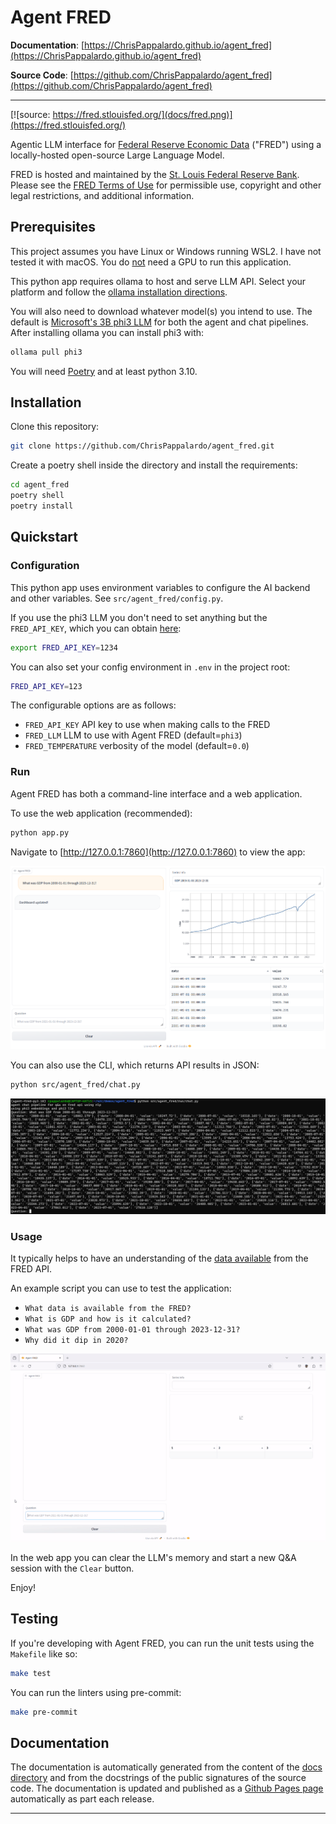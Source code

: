 # Agent FRED

**Documentation**: [https://ChrisPappalardo.github.io/agent_fred](https://ChrisPappalardo.github.io/agent_fred)

**Source Code**: [https://github.com/ChrisPappalardo/agent_fred](https://github.com/ChrisPappalardo/agent_fred)

---

[![source: https://fred.stlouisfed.org/](docs/fred.png)](https://fred.stlouisfed.org/)

Agentic LLM interface for [Federal Reserve Economic Data](https://fred.stlouisfed.org/) ("FRED") using a locally-hosted open-source Large Language Model.

FRED is hosted and maintained by the [St. Louis Federal Reserve Bank](https://www.stlouisfed.org/).  Please see the [FRED Terms of Use](https://fred.stlouisfed.org/legal/#contact) for permissible use, copyright and other legal restrictions, and additional information.

## Prerequisites

This project assumes you have Linux or Windows running WSL2.  I have not tested it with macOS.  You do <u>not</u> need a GPU to run this application.

This python app requires ollama to host and serve LLM API. Select your platform and follow the [ollama installation directions](https://ollama.com/download).

You will also need to download whatever model(s) you intend to use. The default is [Microsoft's 3B phi3 LLM](https://ollama.com/library/phi3) for both the agent and chat pipelines. After installing ollama you can install phi3 with:

```sh
ollama pull phi3
```

You will need [Poetry](https://python-poetry.org/) and at least python 3.10.

## Installation

Clone this repository:

```sh
git clone https://github.com/ChrisPappalardo/agent_fred.git
```

Create a poetry shell inside the directory and install the requirements:

```sh
cd agent_fred
poetry shell
poetry install
```

## Quickstart

### Configuration

This python app uses environment variables to configure the AI backend and other variables. See `src/agent_fred/config.py`.

If you use the phi3 LLM you don't need to set anything but the `FRED_API_KEY`, which you can obtain [here](https://fred.stlouisfed.org/docs/api/api_key.html):

```sh
export FRED_API_KEY=1234
```

You can also set your config environment in `.env` in the project root:

```sh
FRED_API_KEY=123
```

The configurable options are as follows:
- `FRED_API_KEY` API key to use when making calls to the FRED
- `FRED_LLM` LLM to use with Agent FRED (default=`phi3`)
- `FRED_TEMPERATURE` verbosity of the model (default=`0.0`)

### Run

Agent FRED has both a command-line interface and a web application.

To use the web application (recommended):

```sh
python app.py
```

Navigate to [http://127.0.0.1:7860](http://127.0.0.1:7860) to view the app:

![web app](docs/app.png)

You can also use the CLI, which returns API results in JSON:

```sh
python src/agent_fred/chat.py
```

![cli](docs/cli.png)

### Usage

It typically helps to have an understanding of the [data available](https://fred.stlouisfed.org/docs/api/fred/series_search.html) from the FRED API.

An example script you can use to test the application:

- `What data is available from the FRED?`
- `What is GDP and how is it calculated?`
- `What was GDP from 2000-01-01 through 2023-12-31?`
- `Why did it dip in 2020?`

![web app demo](docs/web.gif)

In the web app you can clear the LLM's memory and start a new Q&A session with the `Clear` button.

Enjoy!

## Testing

If you're developing with Agent FRED, you can run the unit tests using the `Makefile` like so:

```sh
make test
```

You can run the linters using pre-commit:

```sh
make pre-commit
```

## Documentation

The documentation is automatically generated from the content of the [docs directory](https://github.com/ChrisPappalardo/agent_fred/tree/master/docs) and from the docstrings
 of the public signatures of the source code. The documentation is updated and published as a [Github Pages page](https://pages.github.com/) automatically as part each release.

---
